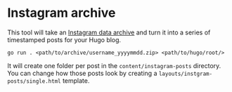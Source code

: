 # Instagram archive

This tool will take an [Instagram data archive](https://help.instagram.com/181231772500920) and turn it into a series of timestamped posts for your Hugo blog.

```
go run . <path/to/archive/username_yyyymmdd.zip> <path/to/hugo/root/>
```

It will create one folder per post in the `content/instagram-posts` directory. You can change how those posts look by creating a `layouts/instgram-posts/single.html` template.

